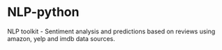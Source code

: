 # NLP-python
NLP toolkit - Sentiment analysis and predictions based on reviews using amazon, yelp and imdb data sources.
